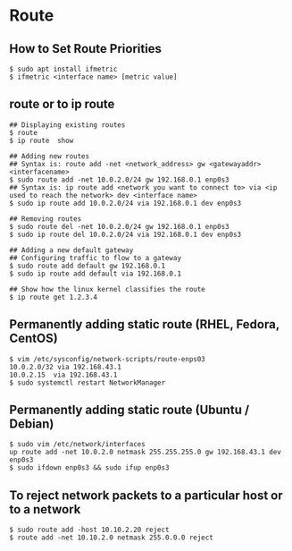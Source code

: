 Route
=====

## How to Set Route Priorities

    $ sudo apt install ifmetric
    $ ifmetric <interface name> [metric value]

## route or to ip route

    ## Displaying existing routes
    $ route
    $ ip route  show

    ## Adding new routes
    ## Syntax is: route add -net <network_address> gw <gatewayaddr> <interfacename>
    $ sudo route add -net 10.0.2.0/24 gw 192.168.0.1 enp0s3
    ## Syntax is: ip route add <network you want to connect to> via <ip used to reach the network> dev <interface name>
    $ sudo ip route add 10.0.2.0/24 via 192.168.0.1 dev enp0s3

    ## Removing routes
    $ sudo route del -net 10.0.2.0/24 gw 192.168.0.1 enp0s3
    $ sudo ip route del 10.0.2.0/24 via 192.168.0.1 dev enp0s3

    ## Adding a new default gateway
    ## Configuring traffic to flow to a gateway
    $ sudo route add default gw 192.168.0.1
    $ sudo ip route add default via 192.168.0.1

    ## Show how the linux kernel classifies the route
    $ ip route get 1.2.3.4


## Permanently adding static route (RHEL, Fedora, CentOS)

    $ vim /etc/sysconfig/network-scripts/route-enps03
    10.0.2.0/32 via 192.168.43.1
    10.0.2.15  via 192.168.43.1
    $ sudo systemctl restart NetworkManager

## Permanently adding static route (Ubuntu / Debian)

    $ sudo vim /etc/network/interfaces
    up route add -net 10.0.2.0 netmask 255.255.255.0 gw 192.168.43.1 dev enp0s3
    $ sudo ifdown enp0s3 && sudo ifup enp0s3

## To reject network packets to a particular host or to a network

    $ sudo route add -host 10.10.2.20 reject
    $ route add -net 10.10.2.0 netmask 255.0.0.0 reject
